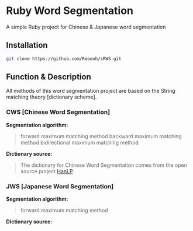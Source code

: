 # Ruby Word Segmentation

A simple Ruby project for Chinese &amp; Japanese word segmentation

## Installation

```bash
git clone https://github.com/Reoooh/sRWS.git
```

## Function & Description

All methods of this word segmentation project are based on the String matching theory [dictionary scheme].

### CWS [Chinese Word Segmentation]

**Segmentation algorithm:**
>forward maximum matching method
>backward maximum matching method
>bidirectional maximum matching method 

**Dictionary source:**
>The dictionary for Chinese Word Segmentation comes from the open source project [HanLP](https://github.com/hankcs/HanLP).

### JWS [Japanese Word Segmentation]

**Segmentation algorithm:**
>forward maximum matching method

**Dictionary source:** 
